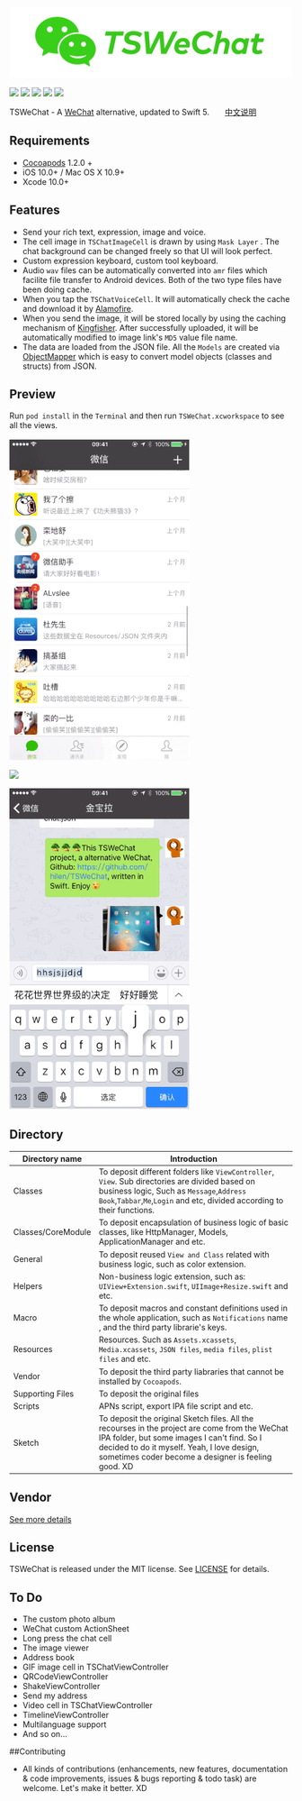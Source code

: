<img src="./images/logo.png" alt="TSWeChat" title="TSWeChat"/>

<a href="https://github.com/hilen/TSWeChat"><img src="https://img.shields.io/travis/rust-lang/rust.svg"></a>
<a href="https://swift.org/"><img src="https://img.shields.io/badge/Swift-compatible-orange.svg"></a>
<img src="https://img.shields.io/badge/platform-iOS%208.0%2B-ff69b4.svg">
<a href="https://github.com/hilen/TSWeChat/blob/master/LICENSE"><img src="https://img.shields.io/badge/license-MIT-green.svg?style=flat"></a>
<a href="http://twitter.com/hilenlai"><img src="https://img.shields.io/badge/twitter-@hilenlai-blue.svg?style=flat"></a>

TSWeChat - A [WeChat](https://itunes.apple.com/cn/app/wei/id414478124) alternative, updated to Swift 5. &nbsp;&nbsp;&nbsp;&nbsp;&nbsp;&nbsp;[中文说明](Chinese_README.md)

## Requirements
- [Cocoapods](https://github.com/CocoaPods/CocoaPods) 1.2.0 +
- iOS 10.0+ / Mac OS X 10.9+
- Xcode 10.0+


## Features
- Send your rich text, expression, image and voice.
- The cell image in `TSChatImageCell` is drawn by using `Mask Layer` . The chat background can be changed freely so that UI will look perfect.
- Custom expression keyboard, custom tool keyboard.
- Audio `wav` files can be automatically converted into `amr` files which facilite file transfer to Android devices. Both of the two type files have been doing cache.
- When you tap the `TSChatVoiceCell`. It will automatically check the cache and download it by [Alamofire](https://github.com/Alamofire/Alamofire). 
- When you send the image, it will be stored locally by using the caching mechanism of [Kingfisher](https://github.com/onevcat/Kingfisher). After successfully uploaded, it will be automatically modified to image link's `MD5` value file name.
- The data are loaded from the JSON file. All the `Models` are created via [ObjectMapper](https://github.com/Hearst-DD/ObjectMapper) which is easy to convert model objects (classes and structs) from JSON.



## Preview
Run `pod install` in the `Terminal` and then run `TSWeChat.xcworkspace` to see all the views.<br><br>
![](images/preview1.gif)

![](images/preview2.gif)

![](images/preview3.gif)

## Directory

Directory name|Introduction
---|---
Classes| To deposit different folders like `ViewController`, `View`. Sub directories are divided based on business logic, Such as `Message`,`Address Book`,`Tabbar`,`Me`,`Login` and etc, divided according to their functions. 
Classes/CoreModule| To deposit encapsulation of business logic of basic classes, like HttpManager, Models, ApplicationManager and etc.
General|To deposit reused `View and Class` related with business logic, such as color extension.
Helpers|Non-business logic extension, such as: `UIView+Extension.swift`, `UIImage+Resize.swift` and etc.
Macro|To deposit macros and constant definitions used in the whole application, such as ` Notifications ` name , and  the third party librarie's keys.
Resources| Resources. Such as `Assets.xcassets`, `Media.xcassets`, `JSON files`, `media files`, `plist files` and etc.
Vendor| To deposit the third party liabraries that cannot be installed by `Cocoapods`.
Supporting Files| To deposit the original files
Scripts| APNs script, export IPA file script and etc.
Sketch| To deposit the original Sketch files. All the recourses in the project are come from the WeChat IPA folder, but some images I can't find. So I decided to do it myself. Yeah, I love design, sometimes coder become a designer is feeling good. XD


## Vendor
[See more details](https://github.com/hilen/TSWeChat/blob/master/Podfile)

## License
TSWeChat is released under the MIT license. See [LICENSE](https://github.com/hilen/TSWeChat/blob/master/LICENSE) for details.

## To Do
- The custom photo album
- WeChat custom ActionSheet
- Long press the chat cell
- The image viewer
- Address book
- GIF image cell in TSChatViewController
- QRCodeViewController
- ShakeViewController
- Send my address
- Video cell in TSChatViewController
- TimelineViewController
- Multilanguage support
- And so on...

##Contributing
- All kinds of contributions (enhancements, new features, documentation & code improvements, issues & bugs reporting & todo task) are welcome. Let's make it better. XD




